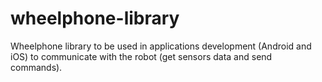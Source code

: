 # wheelphone-library
Wheelphone library to be used in applications development (Android and iOS) to communicate with the robot (get sensors data and send commands). 
